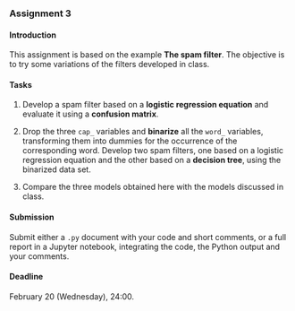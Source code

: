 ### Assignment 3

#### Introduction

This assignment is based on the example **The spam filter**. The objective is to try some variations of the filters developed in class.

#### Tasks

1. Develop a spam filter based on a **logistic regression equation** and evaluate it using a **confusion matrix**.

2. Drop the three `cap_` variables and **binarize** all the `word_` variables, transforming them into dummies for the occurrence of the corresponding word. Develop two spam filters, one based on a logistic regression equation and the other based on a **decision tree**, using the binarized data set.

3. Compare the three models obtained here with the models discussed in class.

#### Submission

Submit either a `.py` document with your code and short comments, or a full report in a Jupyter notebook, integrating the code, the Python output and your comments.

#### Deadline

February 20 (Wednesday), 24:00.
